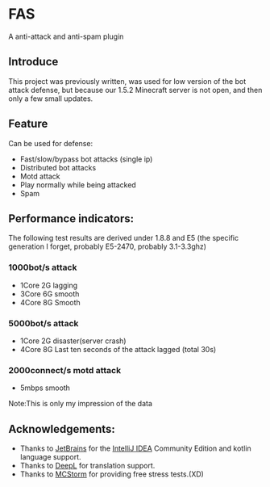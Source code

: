 # FAS
A anti-attack and anti-spam plugin
## Introduce

This project was previously written, was used for low version of the bot attack defense, but because our 1.5.2 Minecraft
server is not open, and then only a few small updates.

## Feature

Can be used for defense:

- Fast/slow/bypass bot attacks (single ip)
- Distributed bot attacks
- Motd attack
- Play normally while being attacked
- Spam
## Performance indicators:

The following test results are derived under 1.8.8 and E5 (the specific generation I forget, probably E5-2470, probably
3.1-3.3ghz)

### 1000bot/s attack

- 1Core 2G lagging
- 3Core 6G smooth
- 4Core 8G Smooth

### 5000bot/s attack

- 1Core 2G disaster(server crash)
- 4Core 8G Last ten seconds of the attack lagged (total 30s)

### 2000connect/s motd attack

- 5mbps smooth

Note:This is only my impression of the data

## Acknowledgements:

- Thanks to [JetBrains](https://www.jetbrains.com/) for the [IntelliJ IDEA](https://www.jetbrains.com/idea/download/)
  Community Edition and kotlin language support.
- Thanks to [DeepL](https://www.deepl.com/) for translation support.
- Thanks to [MCStorm](https://mcstorm.ru/) for providing free stress tests.(XD)